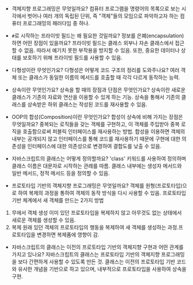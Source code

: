 * 객체지향 프로그래밍은 무엇일까요?
컴퓨터 프로그램을  명령어의 목록으로 보는 시각에서 벗어나 여러 개의 독립된 단위, 즉 "객체"들의 모임으로 파악하고자 하는 컴퓨터 프로그래밍의 패러다임 중  하나.

* `#`로 시작하는 프라이빗 필드는 왜 필요한 것일까요? 정보를 은폐(encapsulation)하면 어떤 장점이 있을까요?
프라이빗 필드는 클래스 외부나 자손 클래스에서 접근할 수 없음. 따라서 예기치 못한 부작용을 방지할 수 있음.
또한, 중요한 데이터나 상태를 보호하기 위해 프라이빗 필드를 사용할 수 있음.
  
* 다형성이란 무엇인가요? 다형성은 어떻게 코드 구조의 정리를 도와주나요?
여러 객체 또는 클래스가 동일한 이름의 메서드를 호출할 때 각각 다르게 동작하는 능력.

* 상속이란 무엇인가요? 상속을 할 때의 장점과 단점은 무엇인가요?
상속이란 새로운 클래스가 기존의 자료와 연산을 이용할 수 있게 하는 기능. 상속을 통해서 기존의 클래스를 상속받은 하위 클래스는 작성된 코드를 재사용할 수 있음.

* OOP의 합성(Composition)이란 무엇인가요? 합성이 상속에 비해 가지는 장점은 무엇일까요?
중복되는 로직들을 갖는 객체를 구현하고, 이 객체를 주입받아 중복 로직을 호출함으로써 퍼블릭 인터페이스를 재사용하는 방법.
합성을 이용하면 객체의 내부는 공개되지 않고 인터페이스를 통해 코드를 재사용하기 때문에 구현에 대한 의존성을 인터페이스에 대한 의존성으로 변경하여 결합도를 낮출 수 있음.

* 자바스크립트의 클래스는 어떻게 정의할까요?
'class' 키워드를 사용하여 정의하며 클래스 이름은 대문자로 시작하는 관례를 따름. 클래스 내부에는 생성자 메서드와 일반 메서드, 정적 메서드 등을 정의할 수 있음.

* 프로토타입 기반의 객체지향 프로그래밍은 무엇일까요?
 객체를 원형(프로토타입)으로 하여 복제의 과정을 통하여 객체의 동작 방식을 다시 사용할 수 있음.
 프로토타입기반 체계에서 새 객체를 만드는 2가지 방법
 1. 무에서 객체 생성
    이미 있던 프로토타입을 복제하지 않고 아무것도 없는 상태에서 새로운 객체를 생성할 수 있음.
2. 복제
    원래 있던 객체의 프로토타입의 행동을 복제하여 새 객체를 생성하는 과정.프로토타입을 변경하면 복제품에 영향이 감.

* 자바스크립트의 클래스는 이전의 프로토타입 기반의 객체지향 구현과 어떤 관계를 가지고 있나요?
 자바스크립트의 클래스는 프로토타입 기반의 객체지향 프로그래밍을 보다 간편하게 사용할 수 있도록 만든 것. 클래스는 이전의 프로토타입 기반 코드와 유사한 개념을 기반으로 하고 있으며, 내부적으로 프로토타입을 사용하여 상속을 구현.
